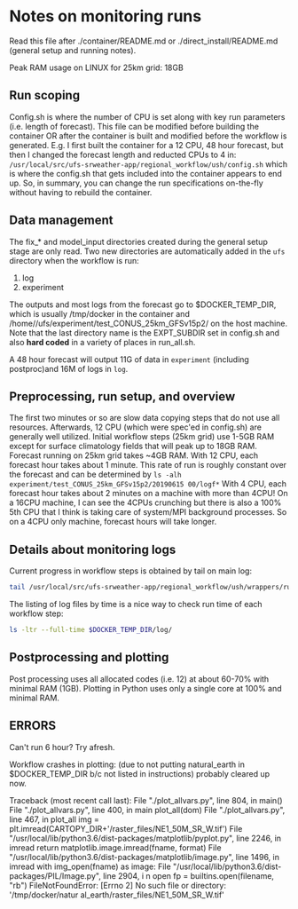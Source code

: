 # Notes on monitoring runs

Read this file after ./container/README.md or
./direct_install/README.md (general setup and running notes).

Peak RAM usage on LINUX for 25km grid: 18GB

## Run scoping

Config.sh is where the number of CPU is set along with key run
parameters (i.e. length of forecast).  This file can be modified
before building the container OR after the container is built and
modified before the workflow is generated.  E.g. I first built the
container for a 12 CPU, 48 hour forecast, but then I changed the
forecast length and reducted CPUs to 4 in:
`/usr/local/src/ufs-srweather-app/regional_workflow/ush/config.sh`
which is where the config.sh that gets included into the container
appears to end up.  So, in summary, you can change the run
specifications on-the-fly without having to rebuild the container.

## Data management

The fix_* and model_input directories created during
the general setup stage are only read.
Two new directories are automatically added in the
`ufs` directory when the
workflow is run:
1. log
2. experiment

The outputs and most logs from the forecast go to
$DOCKER_TEMP_DIR, which is usually /tmp/docker in
the container and /home/<user>/ufs/experiment/test_CONUS_25km_GFSv15p2/
on the host machine.  Note that the last directory
name is the EXPT_SUBDIR set in config.sh and also
**hard coded** in a variety of places in run_all.sh.

A 48 hour forecast will output 11G of data in `experiment`
(including postproc)and 16M of logs in `log`.

## Preprocessing, run setup, and overview

The first two minutes or so are slow data copying steps that
do not use all resources. Afterwards, 12 CPU (which were spec'ed
in config.sh) are generally well utilized.  Initial
workflow steps (25km grid) use 1-5GB RAM except for surface
climatology fields that will peak up to 18GB RAM.
Forecast running on 25km grid takes ~4GB RAM.
With 12 CPU, each forecast hour takes about 1 minute.  This
rate of run is roughly constant over the forecast and
can be determined by `ls -alh experiment/test_CONUS_25km_GFSv15p2/20190615
00/logf*`
With 4 CPU, each forecast hour takes about 2 minutes on a machine with
more than 4CPU!  On a 16CPU machine, I can see the 4CPUs crunching but
there is also a 100% 5th CPU that I think is taking care of system/MPI
background processes.  So on a 4CPU only machine, forecast hours will
take longer.


## Details about monitoring logs

Current progress in workflow steps is obtained by tail on main log:
```bash
tail /usr/local/src/ufs-srweather-app/regional_workflow/ush/wrappers/run_all.log
```

The listing of log files by time is a nice way to check
run time of each workflow step:
```bash
ls -ltr --full-time $DOCKER_TEMP_DIR/log/
```

## Postprocessing and plotting

Post processing uses all allocated codes (i.e. 12) at about 60-70% with minimal RAM (1GB).
Plotting in Python uses only a single core at 100% and minimal RAM.

## ERRORS

Can't run 6 hour?  Try afresh.

Workflow crashes in plotting:
(due to not putting natural_earth in $DOCKER_TEMP_DIR
b/c not listed in instructions) probably cleared up now.

Traceback (most recent call last):
  File "./plot_allvars.py", line 804, in <module>
    main()
  File "./plot_allvars.py", line 400, in main
    plot_all(dom)
  File "./plot_allvars.py", line 467, in plot_all
    img = plt.imread(CARTOPY_DIR+'/raster_files/NE1_50M_SR_W.tif')
  File "/usr/local/lib/python3.6/dist-packages/matplotlib/pyplot.py", line
 2246, in imread
    return matplotlib.image.imread(fname, format)
  File "/usr/local/lib/python3.6/dist-packages/matplotlib/image.py", line 
1496, in imread
    with img_open(fname) as image:
  File "/usr/local/lib/python3.6/dist-packages/PIL/Image.py", line 2904, i
n open
    fp = builtins.open(filename, "rb")
FileNotFoundError: [Errno 2] No such file or directory: '/tmp/docker/natur
al_earth/raster_files/NE1_50M_SR_W.tif'
